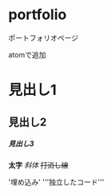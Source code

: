 # portfolio
ポートフォリオページ

atomで追加

# 見出し1
## 見出し2
##### 見出し3

__太字__ *斜体* ~~打消し線~~

'埋め込み' '''独立したコード'''
